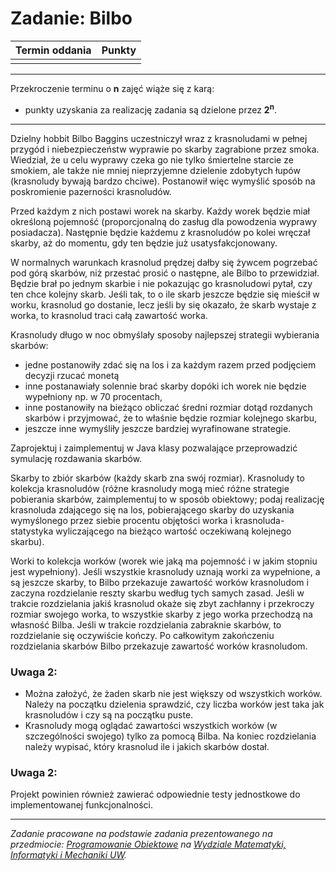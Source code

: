 # Zadanie: Bilbo

| Termin oddania | Punkty     |
|----------------|:-----------|
|       |           |

--- 
Przekroczenie terminu o **n** zajęć wiąże się z karą:
- punkty uzyskania za realizację zadania są dzielone przez **2<sup>n</sup>**.

--- 

Dzielny hobbit Bilbo Baggins uczestniczył wraz z krasnoludami w pełnej przygód i
niebezpieczeństw wyprawie po skarby zagrabione przez smoka. Wiedział, że u celu wyprawy
czeka go nie tylko śmiertelne starcie ze smokiem, ale także nie mniej nieprzyjemne dzielenie
zdobytych łupów (krasnoludy bywają bardzo chciwe). Postanowił więc wymyślić sposób na
poskromienie pazerności krasnoludów. 

Przed każdym z nich postawi worek na skarby. 
Każdy worek będzie miał określoną pojemność (proporcjonalną do zasług dla powodzenia wyprawy
posiadacza). Następnie będzie każdemu z krasnoludów po kolei wręczał skarby, aż do
momentu, gdy ten będzie już usatysfakcjonowany. 

W normalnych warunkach krasnolud prędzej dałby się żywcem pogrzebać pod górą skarbów, 
niż przestać prosić o następne, ale Bilbo to przewidział. 
Będzie brał po jednym skarbie i nie pokazując go krasnoludowi pytał,
czy ten chce kolejny skarb. Jeśli tak, to o ile skarb jeszcze będzie się mieścił w worku,
krasnolud go dostanie, lecz jeśli by się okazało, że skarb wystaje z worka, to krasnolud traci
całą zawartość worka.

Krasnoludy długo w noc obmyślały sposoby najlepszej strategii wybierania skarbów: 
- jedne postanowiły zdać się na los i za każdym razem przed podjęciem decyzji rzucać monetą
- inne postanawiały solennie brać skarby dopóki ich worek nie będzie wypełniony np. w 70
procentach, 
- inne postanowiły na bieżąco obliczać średni rozmiar dotąd rozdanych skarbów i przyjmować, 
że to właśnie będzie rozmiar kolejnego skarbu, 
- jeszcze inne wymyśliły jeszcze bardziej wyrafinowane strategie.

Zaprojektuj i zaimplementuj w Java klasy pozwalające przeprowadzić
symulację rozdawania skarbów.


Skarby to zbiór skarbów (każdy skarb zna swój rozmiar). 
Krasnoludy to kolekcja krasnoludów (różne krasnoludy mogą mieć różne
strategie pobierania skarbów, zaimplementuj to w sposób obiektowy; podaj realizację
krasnoluda zdającego się na los, pobierającego skarby do uzyskania wymyślonego przez
siebie procentu objętości worka i krasnoluda-statystyka wyliczającego na bieżąco wartość
oczekiwaną kolejnego skarbu). 

Worki to kolekcja worków (worek wie jaką ma pojemność i w jakim stopniu jest wypełniony). 
Jeśli wszystkie krasnoludy uznają worki za wypełnione, a są
jeszcze skarby, to Bilbo przekazuje zawartość worków krasnoludom i zaczyna rozdzielanie
reszty skarbu według tych samych zasad. 
Jeśli w trakcie rozdzielania jakiś krasnolud okaże
się zbyt zachłanny i przekroczy rozmiar swojego worka, to wszystkie skarby z jego worka
przechodzą na własność Bilba. 
Jeśli w trakcie rozdzielania zabraknie skarbów, to rozdzielanie
się oczywiście kończy. 
Po całkowitym zakończeniu rozdzielania skarbów Bilbo przekazuje
zawartość worków krasnoludom. 

### Uwaga 2: 
- Można założyć, że żaden skarb nie jest większy od wszystkich worków. 
Należy na początku dzielenia sprawdzić, czy liczba worków jest taka jak
krasnoludów i czy są na początku puste. 
- Krasnoludy mogą oglądać zawartości wszystkich
worków (w szczególności swojego) tylko za pomocą Bilba. Na koniec rozdzielania należy
wypisać, który krasnolud ile i jakich skarbów dostał.

### Uwaga 2:
Projekt powinien również zawierać odpowiednie testy jednostkowe do implementowanej funkcjonalności.

---

*Zadanie pracowane na podstawie zadania prezentowanego na przedmiocie: [Programowanie Obiektowe](https://www.mimuw.edu.pl/~janusz/dydaktyka/2001-2002/zsi_nmjp/zsi_nmjp.html)
na [Wydziale Matematyki, Informatyki i Mechaniki UW](https://www.mimuw.edu.pl/).*